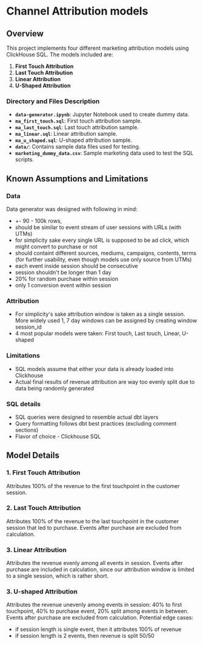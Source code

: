 # Channel Attribution models

## Overview

This project implements four different marketing attribution models using ClickHouse SQL. The models included are:

1. **First Touch Attribution**
2. **Last Touch Attribution**
3. **Linear Attribution**
4. **U-Shaped Attribution**

### Directory and Files Description

- **`data-generator.ipynb`**: Jupyter Notebook used to create dummy data.
- **`ma_first_touch.sql`**: First touch attribution sample.
- **`ma_last_touch.sql`**: Last touch attribution sample.
- **`ma_linear.sql`**: Linear attribution sample.
- **`ma_u_shaped.sql`**: U-shaped attribution sample.
- **`data/`**: Contains sample data files used for testing.
- **`marketing_dummy_data.csv`**: Sample marketing data used to test the SQL scripts.

## Known Assumptions and Limitations

### Data
Data generator was designed with following in mind:
- +- 90 - 100k rows, 
- should be similar to event stream of user sessions with URLs (with UTMs)
- for simplicity sake every single URL is supposed to be ad click, which might convert to purchase or not
- should containt different sources, mediums, campaigns, contents, terms (for further usability, even though models use only source from UTMs)
- each event inside session should be consecutive
- session shouldn't be longer than 1 day
- 20% for random purchase within session
- only 1 conversion event within session

### Attribution
- For simplicity's sake attribution window is taken as a single session. More widely used 1, 7 day windows can be assigned by creating window session_id
- 4 most popular models were taken: First touch, Last touch, Linear, U-shaped

### Limitations
- SQL models assume that either your data is already loaded into Clickhouse
- Actual final results of revenue attribution are way too evenly split due to data being randomly generated

### SQL details
- SQL queries were designed to resemble actual dbt layers
- Query formatting follows dbt best practices (excluding comment sections)
- Flavor of choice - Clickhouse SQL

## Model Details

### 1. First Touch Attribution

Attributes 100% of the revenue to the first touchpoint in the customer session.

### 2. Last Touch Attribution

Attributes 100% of the revenue to the last touchpoint in the customer session that led to purchase. Events after purchase are excluded from calculation.

### 3. Linear  Attribution

Attributes the revenue evenly among all events in session. Events after purchase are included in calculation, since our attribution window is limited to a single session, which is rather short.

### 3. U-shaped  Attribution

Attributes the revenue unevenly among events in session: 40% to first touchpoint, 40% to purchase event, 20% split among events in between. Events after purchase are excluded from calculation.
Potential edge cases:
- if session length is single event, then it attributes 100% of revenue
- if session length is 2 events, then revenue is split 50/50
